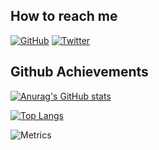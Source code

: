 ## How to reach me

[![GitHub](https://img.shields.io/badge/Github-100000?style=for-the-badge&logo=github&logoColor=white)](https://github.com/miquelangelamengual)
[![Twitter](https://img.shields.io/badge/Twitter-1DA1F2?style=for-the-badge&logo=twitter&logoColor=white)](https://twitter.com/InfinityHvlk)

## Github Achievements

[![Anurag's GitHub stats](https://github-readme-stats.vercel.app/api?username=miquelangelamengual&count_private=true&show_icons=true&theme=tokyonight)](https://github.com/anuraghazra/github-readme-stats)

[![Top Langs](https://github-readme-stats.vercel.app/api/top-langs/?username=miquelangelamengual&theme=tokyonight&langs_count=8)](https://github.com/anuraghazra/github-readme-stats)

![Metrics](https://metrics.lecoq.io/miquelangelamengual?template=classic&repositories.forks=true&base.metadata=0&languages=1&followup=1&languages.limit=8&languages.sections=most-used&languages.colors=github&languages.threshold=0%25&languages.indepth=false&languages.recent.load=300&languages.recent.days=14&followup.sections=repositories&config.timezone=America%2FPanama&config.padding=0%2C%2015%25)

